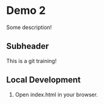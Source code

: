 # Demo 2

Some description!

## Subheader

This is a git training!

## Local Development

1. Open index.html in your browser.